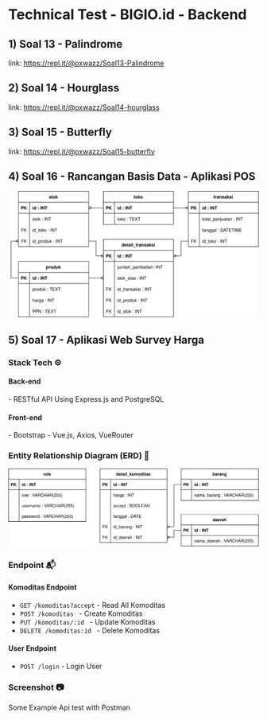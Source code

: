 # Technical Test - BIGIO.id - Backend

## 1) Soal 13 - Palindrome
link: https://repl.it/@oxwazz/Soal13-Palindrome

## 2) Soal 14 - Hourglass
link: https://repl.it/@oxwazz/Soal14-hourglass

## 3) Soal 15 - Butterfly
link: https://repl.it/@oxwazz/Soal15-butterfly

## 4) Soal 16 - Rancangan Basis Data - Aplikasi POS
<img src="4 - Soal 16 - Rancangan Basis Data - Aplikasi POS/Rancangan Basis Data - Aplikasi POS.svg" width="600">

## 5) Soal 17 - Aplikasi Web Survey Harga

### Stack Tech :gear:

<h4>Back-end</h4>
- RESTful API Using Express.js and PostgreSQL

<h4>Front-end</h4>
- Bootstrap
- Vue.js, Axios, VueRouter

### Entity Relationship Diagram (ERD) :triangular_ruler:
<img src="/5 - Soal 17 - Aplikasi Web Survey Harga/0 other/ERD - Aplikasi Web Survey Harga.svg" width="700">

### Endpoint :mailbox_with_mail:
<h4>Komoditas Endpoint</h4>

* `GET /komoditas?accept` - Read All Komoditas
* `POST /komoditas ` - Create Komoditas
* `PUT /komoditas/:id ` - Update Komoditas
* `DELETE /komoditas:id ` - Delete Komoditas

<h4>User Endpoint</h4>

* `POST /login` - Login User

### Screenshot :camera:

Some Example Api test with Postman


